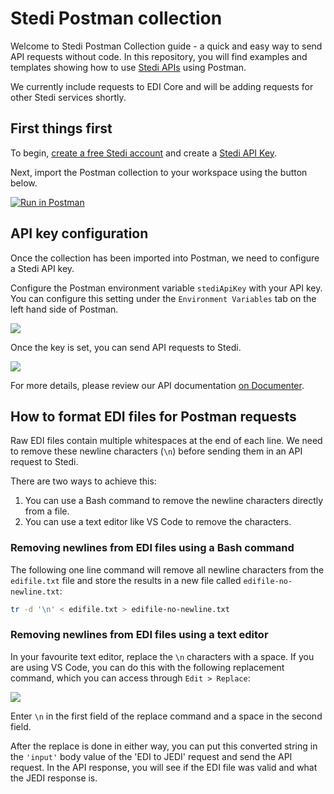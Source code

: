 # Stedi Postman collection

Welcome to Stedi Postman Collection guide - a quick and easy way to send API requests without code. In this repository, you will find examples and templates showing how to use [Stedi APIs](https://www.stedi.com/docs) using Postman.

We currently include requests to EDI Core and will be adding requests for other Stedi services shortly. 

## First things first  

To begin, [create a free Stedi account](https://terminal.stedi.com/sign-up) and create a [Stedi API Key](https://www.stedi.com/docs/authentication). 

Next, import the Postman collection to your workspace using the button below.

[![Run in Postman](https://run.pstmn.io/button.svg)](https://god.postman.co/run-collection/0bca9666a7bb162b59b2?action=collection%2Fimport)


## API key configuration
Once the collection has been imported into Postman, we need to configure a Stedi API key. 

Configure the Postman environment variable `stediApiKey` with your API key. You can configure this setting under the `Environment Variables` tab on the left hand side of Postman. 

<img src = "../images/edi-core/environment-variable.png">

Once the key is set, you can send API requests to Stedi.

<img src = "../images/edi-core/send-request.png">

For more details, please review our API documentation [on Documenter](https://documenter.getpostman.com/view/17436649/UVJbGHLL).

## How to format EDI files for Postman requests 

Raw EDI files contain multiple whitespaces at the end of each line. We need to remove these newline characters (`\n`) before sending them in an API request to Stedi.

There are two ways to achieve this:

1. You can use a Bash command to remove the newline characters directly from a file. 
2. You can use a text editor like VS Code to remove the characters.


### Removing newlines from EDI files using a Bash command

The following one line command will remove all newline characters from the `edifile.txt` file and store the results in a new file called `edifile-no-newline.txt`:


```bash
tr -d '\n' < edifile.txt > edifile-no-newline.txt
```

### Removing newlines from EDI files using a text editor

In your favourite text editor, replace the `\n` characters with a space. If you are using VS Code, you can do this with the following replacement command, which you can access through `Edit > Replace`:

<img src = "../images/edi-core/replace-newline.png">

Enter `\n` in the first field of the replace command and a space in the second field.


After the replace is done in either way, you can put this converted string in the `'input'` body value of the 'EDI to JEDI' request and send the API request. In the API response, you will see if the EDI file was valid and what the JEDI response is. 

